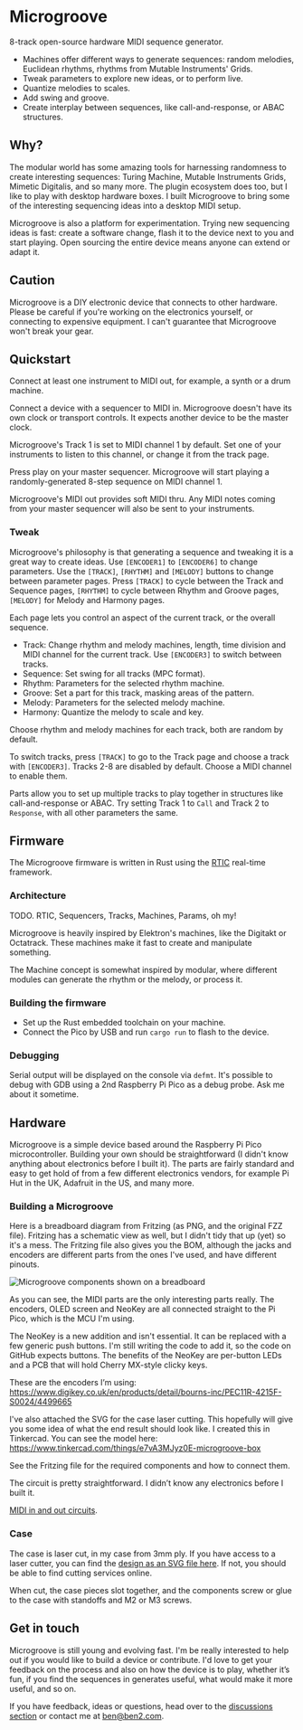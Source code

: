 # Microgroove

8-track open-source hardware MIDI sequence generator.

- Machines offer different ways to generate sequences: random melodies, Euclidean rhythms, rhythms 
  from Mutable Instruments' Grids.
- Tweak parameters to explore new ideas, or to perform live.
- Quantize melodies to scales.
- Add swing and groove.
- Create interplay between sequences, like call-and-response, or ABAC structures.

## Why?

The modular world has some amazing tools for harnessing randomness to create interesting sequences:
Turing Machine, Mutable Instruments Grids, Mimetic Digitalis, and so many more. The plugin ecosystem 
does too, but I like to play with desktop hardware boxes. I built Microgroove to bring some of the 
interesting sequencing ideas into a desktop MIDI setup.

Microgroove is also a platform for experimentation. Trying new sequencing ideas is fast: create a 
software change, flash it to the device next to you and start playing. Open sourcing the entire
device means anyone can extend or adapt it.

## Caution

Microgroove is a DIY electronic device that connects to other hardware. Please be careful if you're
working on the electronics yourself, or connecting to expensive equipment. I can't guarantee that
Microgroove won't break your gear.

## Quickstart

Connect at least one instrument to MIDI out, for example, a synth or a drum machine.

Connect a device with a sequencer to MIDI in. Microgroove doesn't have its own clock or transport
controls. It expects another device to be the master clock.

Microgroove's Track 1 is set to MIDI channel 1 by default. Set one of your instruments to listen to 
this channel, or change it from the track page.

Press play on your master sequencer. Microgroove will start playing a randomly-generated 8-step sequence on MIDI channel 1.

Microgroove's MIDI out provides soft MIDI thru. Any MIDI notes coming from your master sequencer will also be sent to your instruments.

### Tweak

Microgroove's philosophy is that generating a sequence and tweaking it is a great way to create ideas. Use `[ENCODER1]` to `[ENCODER6]` to change parameters. Use the `[TRACK]`, `[RHYTHM]` and `[MELODY]` buttons to change between parameter pages. Press `[TRACK]` to cycle between the Track and Sequence pages, `[RHYTHM]` to cycle between Rhythm and Groove pages, `[MELODY]` for Melody and Harmony pages.

Each page lets you control an aspect of the current track, or the overall sequence.

- Track: Change rhythm and melody machines, length, time division and MIDI channel for the current track. Use `[ENCODER3]` to switch between tracks.
- Sequence: Set swing for all tracks (MPC format).
- Rhythm: Parameters for the selected rhythm machine.
- Groove: Set a part for this track, masking areas of the pattern.
- Melody: Parameters for the selected melody machine.
- Harmony: Quantize the melody to scale and key.

Choose rhythm and melody machines for each track, both are random by default.

To switch tracks, press `[TRACK]` to go to the Track page and choose a track with `[ENCODER3]`. Tracks 2-8 are disabled by default. Choose a MIDI channel to enable them.

Parts allow you to set up multiple tracks to play together in structures like call-and-response or ABAC. Try setting Track 1 to `Call` and Track 2 to `Response`, with all other parameters the same.

## Firmware

The Microgroove firmware is written in Rust using the [RTIC](https://rtic.rs) real-time framework.

### Architecture

TODO. RTIC, Sequencers, Tracks, Machines, Params, oh my!

Microgroove is heavily inspired by Elektron's machines, like the Digitakt or Octatrack. These
machines make it fast to create and manipulate something.

The Machine concept is somewhat inspired by modular, where different modules can generate the
rhythm or the melody, or process it.

### Building the firmware

- Set up the Rust embedded toolchain on your machine.
- Connect the Pico by USB and run `cargo run` to flash to the device.

### Debugging

Serial output will be displayed on the console via `defmt`. It's possible to debug with GDB using a 2nd Raspberry Pi Pico as a debug probe. Ask me about it sometime.

## Hardware

Microgroove is a simple device based around the Raspberry Pi Pico microcontroller.
Building your own should be straightforward (I didn't know anything about electronics before I built it).
The parts are fairly standard and easy to get hold of from a few different electronics vendors, for example Pi Hut in the UK, Adafruit in the US, and many more.

### Building a Microgroove

Here is a breadboard diagram from Fritzing (as PNG, and the original FZZ file). Fritzing has a schematic view as well, but I didn't tidy that up (yet) so it's a mess. The Fritzing file also gives you the BOM, although the jacks and encoders are different parts from the ones I've used, and have different pinouts.

![Microgroove components shown on a breadboard](https://github.com/afternoon/microgroove/blob/main/hardware/microgroove-circuit-breadboard.png)

As you can see, the MIDI parts are the only interesting parts really. The encoders, OLED screen and NeoKey are all connected straight to the Pi Pico, which is the MCU I'm using.

The NeoKey is a new addition and isn't essential. It can be replaced with a few generic push buttons. I'm still writing the code to add it, so the code on GitHub expects buttons. The benefits of the NeoKey are per-button LEDs and a PCB that will hold Cherry MX-style clicky keys.

These are the encoders I’m using: 
https://www.digikey.co.uk/en/products/detail/bourns-inc/PEC11R-4215F-S0024/4499665

I've also attached the SVG for the case laser cutting. This hopefully will give you some idea of what the end result should look like. I created this in Tinkercad. You can see the model here: https://www.tinkercad.com/things/e7vA3MJyz0E-microgroove-box

See the Fritzing file for the required components and how to connect them.

The circuit is pretty straightforward. I didn’t know any electronics before I built it.

[MIDI in and out circuits](https://diyelectromusic.wordpress.com/2021/02/15/midi-in-for-3-3v-microcontrollers/).

### Case

The case is laser cut, in my case from 3mm ply. If you have access to a laser cutter, you can find the [design as an SVG file here](https://github.com/afternoon/microgroove/blob/main/hardware/microgroove-case-lasercut.svg). If not, you should be able to find cutting services online.

When cut, the case pieces slot together, and the components screw or glue to the case with standoffs and M2 or M3 screws.

## Get in touch

Microgroove is still young and evolving fast. I'm be really interested to help out if you would like to build a device or contribute. I'd love to get your feedback on the process and also on how the device is to play, whether it’s fun, if you find the sequences in generates useful, what would make it more useful, and so on.

If you have feedback, ideas or questions, 
head over to the [discussions section](https://github.com/afternoon/microgroove/discussions)
or contact me at [ben@ben2.com](mailto:ben@ben2.com).
